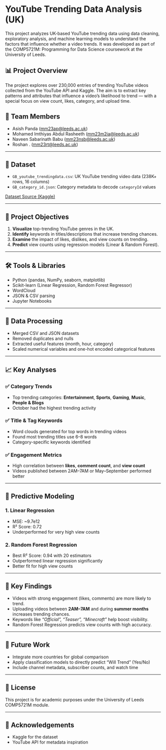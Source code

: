 # YouTube Trending Data Analysis (UK)

This project analyzes UK-based YouTube trending data using data cleaning, exploratory analysis, and machine learning models to understand the factors that influence whether a video trends. It was developed as part of the COMP5721M: Programming for Data Science coursework at the University of Leeds.

## 📊 Project Overview

The project explores over 230,000 entries of trending YouTube videos collected from the YouTube API and Kaggle. The aim is to extract key patterns and attributes that influence a video’s likelihood to trend — with a special focus on view count, likes, category, and upload time.

## 👥 Team Members

- Asish Panda (mm23ap@leeds.ac.uk)  
- Mohamed Imthiyas Abdul Rasheeth (mm23m2ia@leeds.ac.uk)  
- Naveen Sabarinath Babu (mm23nsb@leeds.ac.uk)  
- Roshan . (mm23rt@leeds.ac.uk)

---

## 📁 Dataset

- `GB_youtube_trendingdata.csv`: UK YouTube trending video data (238K+ rows, 16 columns)
- `GB_category_id.json`: Category metadata to decode `categoryId` values

[Dataset Source (Kaggle)](https://doi.org/10.34740/KAGGLE/DSV/7112357)

---

## 🎯 Project Objectives

1. **Visualize** top-trending YouTube genres in the UK.
2. **Identify** keywords in titles/descriptions that increase trending chances.
3. **Examine** the impact of likes, dislikes, and view counts on trending.
4. **Predict** view counts using regression models (Linear & Random Forest).

---

## 🛠️ Tools & Libraries

- Python (pandas, NumPy, seaborn, matplotlib)
- Scikit-learn (Linear Regression, Random Forest Regressor)
- WordCloud
- JSON & CSV parsing
- Jupyter Notebooks

---

## 🔄 Data Processing

- Merged CSV and JSON datasets
- Removed duplicates and nulls
- Extracted useful features (month, hour, category)
- Scaled numerical variables and one-hot encoded categorical features

---

## 📈 Key Analyses

### ✅ Category Trends
- Top trending categories: **Entertainment**, **Sports**, **Gaming**, **Music**, **People & Blogs**
- October had the highest trending activity

### ✅ Title & Tag Keywords
- Word clouds generated for top words in trending videos
- Found most trending titles use 6–8 words
- Category-specific keywords identified

### ✅ Engagement Metrics
- High correlation between **likes**, **comment count**, and **view count**
- Videos published between 2AM–7AM or May–September performed better

---

## 🤖 Predictive Modeling

### 1. **Linear Regression**
- MSE: ~9.7e12  
- R² Score: 0.72  
- Underperformed for very high view counts

### 2. **Random Forest Regression**
- Best R² Score: 0.94 with 20 estimators  
- Outperformed linear regression significantly  
- Better fit for high view counts

---

## 📌 Key Findings

- Videos with strong engagement (likes, comments) are more likely to trend.
- Uploading videos between **2AM–7AM** and during **summer months** increases trending chances.
- Keywords like *“Official”, “Teaser”, “Minecraft”* help boost visibility.
- Random Forest Regression predicts view counts with high accuracy.

---

## 📎 Future Work

- Integrate more countries for global comparison
- Apply classification models to directly predict “Will Trend” (Yes/No)
- Include channel metadata, subscriber counts, and watch time

---

## 📜 License

This project is for academic purposes under the University of Leeds COMP5721M module.

---

## 🙌 Acknowledgements

- Kaggle for the dataset
- YouTube API for metadata inspiration
